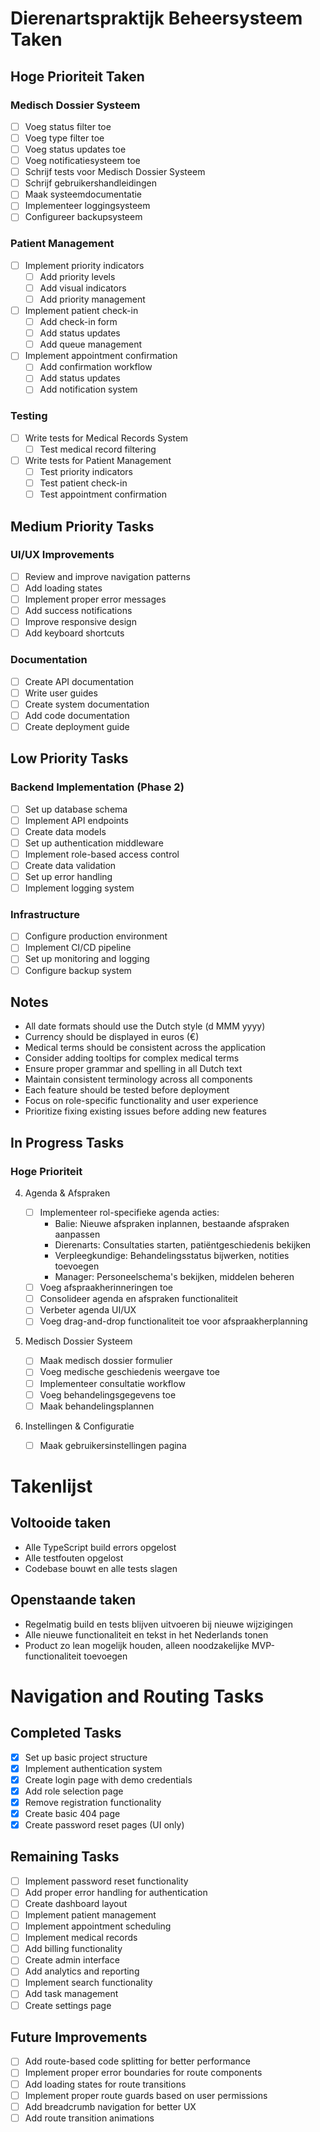 # Dierenartspraktijk Beheersysteem Taken

## Hoge Prioriteit Taken

### Medisch Dossier Systeem

- [ ] Voeg status filter toe
- [ ] Voeg type filter toe
- [ ] Voeg status updates toe
- [ ] Voeg notificatiesysteem toe
- [ ] Schrijf tests voor Medisch Dossier Systeem
- [ ] Schrijf gebruikershandleidingen
- [ ] Maak systeemdocumentatie
- [ ] Implementeer loggingsysteem
- [ ] Configureer backupsysteem

### Patient Management

- [ ] Implement priority indicators
  - [ ] Add priority levels
  - [ ] Add visual indicators
  - [ ] Add priority management
- [ ] Implement patient check-in
  - [ ] Add check-in form
  - [ ] Add status updates
  - [ ] Add queue management
- [ ] Implement appointment confirmation
  - [ ] Add confirmation workflow
  - [ ] Add status updates
  - [ ] Add notification system

### Testing

- [ ] Write tests for Medical Records System
  - [ ] Test medical record filtering
- [ ] Write tests for Patient Management
  - [ ] Test priority indicators
  - [ ] Test patient check-in
  - [ ] Test appointment confirmation

## Medium Priority Tasks

### UI/UX Improvements

- [ ] Review and improve navigation patterns
- [ ] Add loading states
- [ ] Implement proper error messages
- [ ] Add success notifications
- [ ] Improve responsive design
- [ ] Add keyboard shortcuts

### Documentation

- [ ] Create API documentation
- [ ] Write user guides
- [ ] Create system documentation
- [ ] Add code documentation
- [ ] Create deployment guide

## Low Priority Tasks

### Backend Implementation (Phase 2)

- [ ] Set up database schema
- [ ] Implement API endpoints
- [ ] Create data models
- [ ] Set up authentication middleware
- [ ] Implement role-based access control
- [ ] Create data validation
- [ ] Set up error handling
- [ ] Implement logging system

### Infrastructure

- [ ] Configure production environment
- [ ] Implement CI/CD pipeline
- [ ] Set up monitoring and logging
- [ ] Configure backup system

## Notes

- All date formats should use the Dutch style (d MMM yyyy)
- Currency should be displayed in euros (€)
- Medical terms should be consistent across the application
- Consider adding tooltips for complex medical terms
- Ensure proper grammar and spelling in all Dutch text
- Maintain consistent terminology across all components
- Each feature should be tested before deployment
- Focus on role-specific functionality and user experience
- Prioritize fixing existing issues before adding new features

## In Progress Tasks

### Hoge Prioriteit

4. Agenda & Afspraken

   - [ ] Implementeer rol-specifieke agenda acties:
     - Balie: Nieuwe afspraken inplannen, bestaande afspraken aanpassen
     - Dierenarts: Consultaties starten, patiëntgeschiedenis bekijken
     - Verpleegkundige: Behandelingsstatus bijwerken, notities toevoegen
     - Manager: Personeelschema's bekijken, middelen beheren
   - [ ] Voeg afspraakherinneringen toe
   - [ ] Consolideer agenda en afspraken functionaliteit
   - [ ] Verbeter agenda UI/UX
   - [ ] Voeg drag-and-drop functionaliteit toe voor afspraakherplanning

5. Medisch Dossier Systeem

   - [ ] Maak medisch dossier formulier
   - [ ] Voeg medische geschiedenis weergave toe
   - [ ] Implementeer consultatie workflow
   - [ ] Voeg behandelingsgegevens toe
   - [ ] Maak behandelingsplannen

6. Instellingen & Configuratie

   - [ ] Maak gebruikersinstellingen pagina

# Takenlijst

## Voltooide taken

- Alle TypeScript build errors opgelost
- Alle testfouten opgelost
- Codebase bouwt en alle tests slagen

## Openstaande taken

- Regelmatig build en tests blijven uitvoeren bij nieuwe wijzigingen
- Alle nieuwe functionaliteit en tekst in het Nederlands tonen
- Product zo lean mogelijk houden, alleen noodzakelijke MVP-functionaliteit toevoegen

# Navigation and Routing Tasks

## Completed Tasks

- [x] Set up basic project structure
- [x] Implement authentication system
- [x] Create login page with demo credentials
- [x] Add role selection page
- [x] Remove registration functionality
- [x] Create basic 404 page
- [x] Create password reset pages (UI only)

## Remaining Tasks

- [ ] Implement password reset functionality
- [ ] Add proper error handling for authentication
- [ ] Create dashboard layout
- [ ] Implement patient management
- [ ] Implement appointment scheduling
- [ ] Implement medical records
- [ ] Add billing functionality
- [ ] Create admin interface
- [ ] Add analytics and reporting
- [ ] Implement search functionality
- [ ] Add task management
- [ ] Create settings page

## Future Improvements

- [ ] Add route-based code splitting for better performance
- [ ] Implement proper error boundaries for route components
- [ ] Add loading states for route transitions
- [ ] Implement proper route guards based on user permissions
- [ ] Add breadcrumb navigation for better UX
- [ ] Add route transition animations
